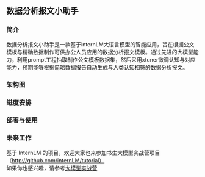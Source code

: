 ## 数据分析报文小助手

### 简介  
数据分析报文小助手是一款基于internLM大语言模型的智能应用，旨在根据公文模板与精确数据制作可供办公人员应用的数据分析报文模板。通过先进的大模型能力，利用prompt工程抽取制作公文模板数据集，然后采用xtuner微调认知与对应能力，预期能够根据简略数据报告自动生成与人类认知相符的数据分析报文。

### 架构图  


### 进度安排  


### 部署与使用  


### 未来工作  


基于 InternLM 的项目，欢迎大家也来参加书生大模型实战营项目（http://github.com/internLM/tutorial）  
如果你也感兴趣，请参考[大模型实战营](https://github.com/InternLM/Tutorial)  
